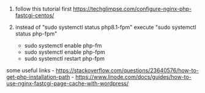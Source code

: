 1. follow this tutorial first https://techglimpse.com/configure-nginx-php-fastcgi-centos/
2. instead of "sudo systemctl status php8.1-fpm" execute "sudo systemctl status php-fpm"

     - sudo systemctl enable php-fm
     - sudo systemctl enable php-fpm
     - sudo systemctl restart  php-fpm

some useful links
     -  https://stackoverflow.com/questions/23640576/how-to-get-php-installation-path
     -  https://www.linode.com/docs/guides/how-to-use-nginx-fastcgi-page-cache-with-wordpress/

